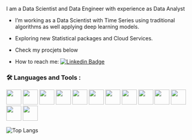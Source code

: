 
<!--
<div id="header" align="center">
  <img src="https://media.giphy.com/media/M9gbBd9nbDrOTu1Mqx/giphy.gif" width="100"/>

<div id="badges">
  <a href=https://www.linkedin.com/in/gustavo-santos-datainsights/>
    <img src="https://img.shields.io/badge/LinkedIn-blue?style=for-the-badge&logo=linkedin&logoColor=white" alt="LinkedIn Badge"/>
  </a>

</div>

 [### Hi there 👋]: #
</div>
-->
I am a Data Scientist and Data Engineer with experience as Data Analyst

- I’m working as a Data Scientist with Time Series using traditional algorithms as well applying deep learning models.

- Exploring new Statistical packages and Cloud Services.

- Check my procjets below

- How to reach me: [![Linkedin Badge](https://img.shields.io/badge/-gus-blue?style=flat&logo=Linkedin&logoColor=white)](https://www.linkedin.com/in/gustavo-santos-datainsights/)

 ### :hammer_and_wrench: Languages and Tools :

<img src="https://cdn.jsdelivr.net/gh/devicons/devicon/icons/python/python-original-wordmark.svg"  width="40" height="40" /> <img src="https://cdn.jsdelivr.net/gh/devicons/devicon/icons/git/git-original-wordmark.svg"  width="40" height="40" /> <img src="https://cdn.jsdelivr.net/gh/devicons/devicon/icons/googlecloud/googlecloud-original-wordmark.svg"  width="40" height="40" /> <img src="https://cdn.jsdelivr.net/gh/devicons/devicon/icons/jupyter/jupyter-original-wordmark.svg" width="40" height="40"  /> <img src="https://cdn.jsdelivr.net/gh/devicons/devicon/icons/linux/linux-original.svg" width="40" height="40"  /> <img src="https://cdn.jsdelivr.net/gh/devicons/devicon/icons/mysql/mysql-original-wordmark.svg" width="40" height="40"  /> <img src="https://cdn.jsdelivr.net/gh/devicons/devicon/icons/postgresql/postgresql-original-wordmark.svg" width="40" height="40"  /> <img src="https://cdn.jsdelivr.net/gh/devicons/devicon/icons/numpy/numpy-original-wordmark.svg" width="40" height="40"  /> <img src="https://cdn.jsdelivr.net/gh/devicons/devicon/icons/selenium/selenium-original.svg" width="40" height="40"  /> <img src="https://cdn.jsdelivr.net/gh/devicons/devicon/icons/tensorflow/tensorflow-original-wordmark.svg"  width="40" height="40" /> <img src="https://cdn.jsdelivr.net/gh/devicons/devicon/icons/pytorch/pytorch-plain-wordmark.svg" width="40" height="40"  /> <img src="https://cdn.jsdelivr.net/gh/devicons/devicon/icons/docker/docker-plain.svg" width="40" height="40" />  <img src="https://cdn.jsdelivr.net/gh/devicons/devicon/icons/amazonwebservices/amazonwebservices-plain-wordmark.svg" width="40" height="40" />
          
          
          
          
          
          

![Top Langs](https://github-readme-stats.vercel.app/api/top-langs/?username=gustavomfsantos&layout=compact)
